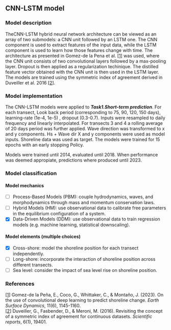 ## CNN-LSTM model
### Model description

TheCNN-LSTM hybrid neural network architecture can be viewed as an array of two submodels: a CNN unit followed by an LSTM one. The CNN component is used to extract features of the input data, while the LSTM component is used to learn how those features change with time. The architecture as presented in Gomez-de la Pena et al. [[1](https://doi.org/10.5194/esurf-11-1145-2023)] was used, where the CNN unit consists of two convolutional layers followed by a max-pooling layer. Dropout is then applied as a regularization techinique. The distilled feature vector obtained with the CNN unit is then used in the LSTM layer. The models are trained using the symmetric index of agreement derived in Duveiller et al. 2016 [[2](https://doi.org/10.1038/srep19401)].

### Model implementation
The CNN-LSTM models were applied to ***Task1.Short-term prediction***. For each transect, Look back period (corresponding to 75, 90, 120, 150 days), learning-rate (1e-4, 1e-5) , dropout (0.3-0.7). Inputs were resampled to daily frequency and linearly interpolated. For transects 3 and 4 a rolling average of 20 days period was further applied. Wave direction was transformed to x and y components. Hs + Wave dir X and y components were used as model inputs. Shoreline data was used as target. The models were trained for 15 epochs with an early stopping Policy. 

Models were trained until 2014, evaluated until 2018. When performance was deemed appropiate, predictions where produced until 2023.


### Model classification
#### Model mechanics
- [ ] Process-Based Models (PBM): couple hydrodynamics, waves, and morphodynamics through mass and momentum conservation laws.
- [ ] Hybrid Models (HM): use observational data to calibrate free parameters in the equilibrium configuration of a system.
- [x] Data-Driven Models (DDM): use observational data to train regression models (e.g. machine learning, statistical downscaling).
#### Model elements (multiple choices)
- [x] Cross-shore: model the shoreline position for each transect independently.
- [ ] Long-shore: incorporate the interaction of shoreline position across different transects.
- [ ] Sea level: consider the impact of sea level rise on shoreline position.

### References
[[1](https://doi.org/10.5194/esurf-11-1145-2023)]
Gomez-de la Peña, E., Coco, G., Whittaker, C., & Montaño, J. (2023). On the use of convolutional deep learning to predict shoreline change. *Earth Surface Dynamics*, 11(6), 1145-1160.\
[[2](https://doi.org/10.1038/srep19401)]
Duveiller, G., Fasbender, D., & Meroni, M. (2016). Revisiting the concept of a symmetric index of agreement for continuous datasets. *Scientific reports*, 6(1), 19401.



